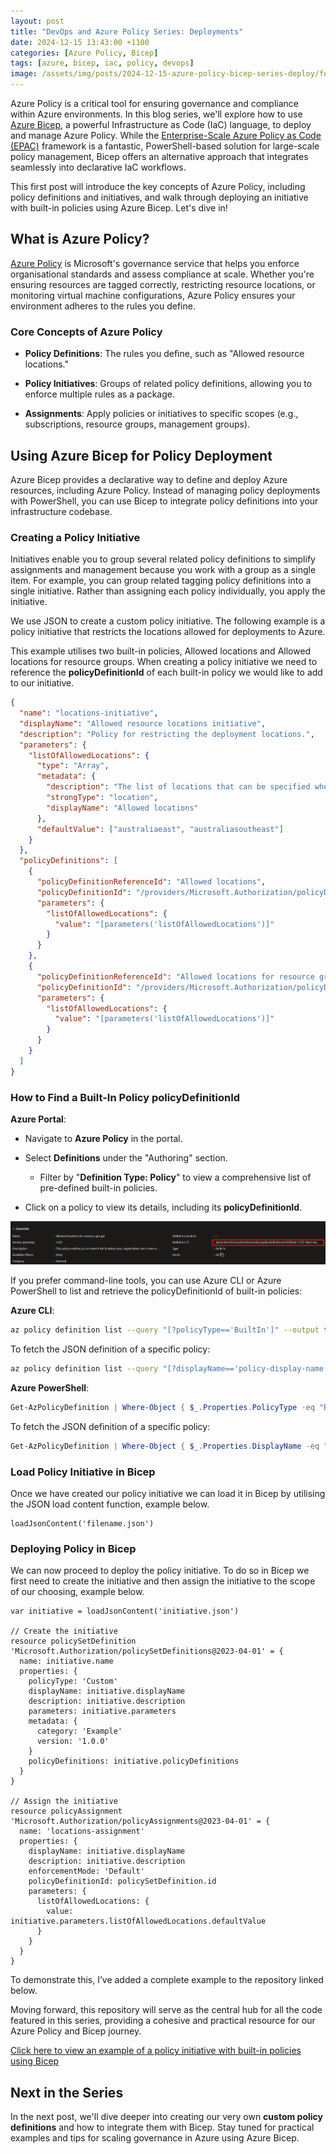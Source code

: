 ```yaml
---
layout: post
title: "DevOps and Azure Policy Series: Deployments"
date: 2024-12-15 13:43:00 +1100
categories: [Azure Policy, Bicep]
tags: [azure, bicep, iac, policy, devops]
image: /assets/img/posts/2024-12-15-azure-policy-bicep-series-deploy/feature_image.jpg
---
```


Azure Policy is a critical tool for ensuring governance and compliance within Azure environments. In this blog series, we'll explore how to use [Azure Bicep](https://learn.microsoft.com/en-us/azure/azure-resource-manager/bicep/overview?tabs=bicep), a powerful Infrastructure as Code (IaC) language, to deploy and manage Azure Policy. While the [Enterprise-Scale Azure Policy as Code (EPAC)](https://azure.github.io/enterprise-azure-policy-as-code/) framework is a fantastic, PowerShell-based solution for large-scale policy management, Bicep offers an alternative approach that integrates seamlessly into declarative IaC workflows.

This first post will introduce the key concepts of Azure Policy, including policy definitions and initiatives, and walk through deploying an initiative with built-in policies using Azure Bicep. Let's dive in!

## What is Azure Policy?

[Azure Policy](https://learn.microsoft.com/en-us/azure/governance/policy/overview) is Microsoft's governance service that helps you enforce organisational standards and assess compliance at scale. Whether you're ensuring resources are tagged correctly, restricting resource locations, or monitoring virtual machine configurations, Azure Policy ensures your environment adheres to the rules you define.

### Core Concepts of Azure Policy

- **Policy Definitions**: The rules you define, such as "Allowed resource locations."

- **Policy Initiatives**: Groups of related policy definitions, allowing you to enforce multiple rules as a package.

- **Assignments**: Apply policies or initiatives to specific scopes (e.g., subscriptions, resource groups, management groups).

## Using Azure Bicep for Policy Deployment

Azure Bicep provides a declarative way to define and deploy Azure resources, including Azure Policy. Instead of managing policy deployments with PowerShell, you can use Bicep to integrate policy definitions into your infrastructure codebase.

### Creating a Policy Initiative

Initiatives enable you to group several related policy definitions to simplify assignments and management because you work with a group as a single item. For example, you can group related tagging policy definitions into a single initiative. Rather than assigning each policy individually, you apply the initiative.

We use JSON to create a custom policy initiative. The following example is a policy initiative that restricts the locations allowed for deployments to Azure.

This example utilises two built-in policies, Allowed locations and Allowed locations for resource groups. When creating a policy initiative we need to reference the **policyDefinitionId** of each built-in policy we would like to add to our initiative.

```json
{
  "name": "locations-initiative",
  "displayName": "Allowed resource locations initiative",
  "description": "Policy for restricting the deployment locations.",
  "parameters": {
    "listOfAllowedLocations": {
      "type": "Array",
      "metadata": {
        "description": "The list of locations that can be specified when deploying resources.",
        "strongType": "location",
        "displayName": "Allowed locations"
      },
      "defaultValue": ["australiaeast", "australiasoutheast"]
    }
  },
  "policyDefinitions": [
    {
      "policyDefinitionReferenceId": "Allowed locations",
      "policyDefinitionId": "/providers/Microsoft.Authorization/policyDefinitions/e56962a6-4747-49cd-b67b-bf8b01975c4c",
      "parameters": {
        "listOfAllowedLocations": {
          "value": "[parameters('listOfAllowedLocations')]"
        }
      }
    },
    {
      "policyDefinitionReferenceId": "Allowed locations for resource groups",
      "policyDefinitionId": "/providers/Microsoft.Authorization/policyDefinitions/e765b5de-1225-4ba3-bd56-1ac6695af988",
      "parameters": {
        "listOfAllowedLocations": {
          "value": "[parameters('listOfAllowedLocations')]"
        }
      }
    }
  ]
}
```

### How to Find a Built-In Policy policyDefinitionId

**Azure Portal**:

- Navigate to **Azure Policy** in the portal.

- Select **Definitions** under the "Authoring" section.

  - Filter by "**Definition Type: Policy**" to view a comprehensive list of pre-defined built-in policies.

- Click on a policy to view its details, including its **policyDefinitionId**.

![policy definition id](../assets/img/posts/2024-12-15-azure-policy-bicep-series-deploy/policy_definition_id.webp)

If you prefer command-line tools, you can use Azure CLI or Azure PowerShell to list and retrieve the policyDefinitionId of built-in policies:

**Azure CLI**:

```bash
az policy definition list --query "[?policyType=='BuiltIn']" --output table
```

To fetch the JSON definition of a specific policy:

```bash
az policy definition list --query "[?displayName=='policy-display-name']"
```

**Azure PowerShell**:

```powershell
Get-AzPolicyDefinition | Where-Object { $_.Properties.PolicyType -eq "BuiltIn" }
```

To fetch the JSON definition of a specific policy:

```powershell
Get-AzPolicyDefinition | Where-Object { $_.Properties.DisplayName -eq "policy-display-name" }
```

### Load Policy Initiative in Bicep

Once we have created our policy initiative we can load it in Bicep by utilising the JSON load content function, example below.

```bicep
loadJsonContent('filename.json')
```

### Deploying Policy in Bicep

We can now proceed to deploy the policy initiative. To do so in Bicep we first need to create the initiative and then assign the initiative to the scope of our choosing, example below.

```bicep
var initiative = loadJsonContent('initiative.json')

// Create the initiative
resource policySetDefinition 'Microsoft.Authorization/policySetDefinitions@2023-04-01' = {
  name: initiative.name
  properties: {
    policyType: 'Custom'
    displayName: initiative.displayName
    description: initiative.description
    parameters: initiative.parameters
    metadata: {
      category: 'Example'
      version: '1.0.0'
    }
    policyDefinitions: initiative.policyDefinitions
  }
}

// Assign the initiative
resource policyAssignment 'Microsoft.Authorization/policyAssignments@2023-04-01' = {
  name: 'locations-assignment'
  properties: {
    displayName: initiative.displayName
    description: initiative.description
    enforcementMode: 'Default'
    policyDefinitionId: policySetDefinition.id
    parameters: {
      listOfAllowedLocations: {
        value: initiative.parameters.listOfAllowedLocations.defaultValue
      }
    }
  }
}
```

To demonstrate this, I’ve added a complete example to the repository linked below.

Moving forward, this repository will serve as the central hub for all the code featured in this series, providing a cohesive and practical resource for our Azure Policy and Bicep journey.

[Click here to view an example of a policy initiative with built-in policies using Bicep](https://github.com/tw3lveparsecs/azure-policy-with-bicep/tree/main/initiative-with-builtin-policies)

## Next in the Series

In the next post, we'll dive deeper into creating our very own **custom policy definitions** and how to integrate them with Bicep. Stay tuned for practical examples and tips for scaling governance in Azure using Azure Bicep.
